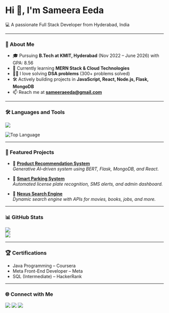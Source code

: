 # Hi 👋, I'm Sameera Eeda

💻 A passionate Full Stack Developer from Hyderabad, India 

---

### 🚀 About Me
- 🎓 Pursuing **B.Tech at KMIT, Hyderabad** (Nov 2022 – June 2026) with GPA: 8.56  
- 🌱 Currently learning **MERN Stack & Cloud Technologies**  
- 👨‍💻 I love solving **DSA problems** (300+ problems solved)  
- 🛠️ Actively building projects in **JavaScript, React, Node.js, Flask, MongoDB**  
- 📫 Reach me at **sameeraeeda@gmail.com**  

---

### 🛠️ Languages and Tools
<p>
  <img src="https://skillicons.dev/icons?i=java,python,html,css,javascript,react,nodejs,express,flask,mongodb,mysql,git,github,aws,postman,vscode" />
</p>

![Top Language](https://img.shields.io/badge/Top%20Language-Java-red)

---

### 📂 Featured Projects
- 🚀 [**Product Recommendation System**](https://github.com/Sameeraeeda/ecommerce)  
  *Generative AI–driven system using BERT, Flask, MongoDB, and React.*  

- 🚗 [**Smart Parking System**](https://github.com/Sameeraeeda/PARKINGSYSTEM)  
  *Automated license plate recognition, SMS alerts, and admin dashboard.*  

- 🔎 [**Nexus Search Engine**](https://github.com/Sameeraeeda/Search-engineproject.git)  
  *Dynamic search engine with APIs for movies, books, jobs, and more.*  

---

### 📊 GitHub Stats
![](https://github-readme-stats.vercel.app/api?username=Sameeraeeda&show_icons=true&theme=radical)  
![](https://github-readme-streak-stats.herokuapp.com/?user=Sameeraeeda&theme=radical)  



---

### 🏆 Certifications
- Java Programming – Coursera  
- Meta Front-End Developer – Meta  
- SQL (Intermediate) – HackerRank  

---

### 🌐 Connect with Me
<p>
<a href="https://leetcode.com/u/SAMEERAEEDA_09/" target="_blank"><img src="https://img.shields.io/badge/LeetCode-FFA116?style=for-the-badge&logo=leetcode&logoColor=white"/></a>
<a href="https://www.linkedin.com/in/sameera-eeda-8baaa4264/" target="_blank"><img src="https://img.shields.io/badge/LinkedIn-0A66C2?style=for-the-badge&logo=linkedin&logoColor=white"/></a>
<a href="https://github.com/Sameeraeeda" target="_blank"><img src="https://img.shields.io/badge/GitHub-100000?style=for-the-badge&logo=github&logoColor=white"/></a>
</p>

